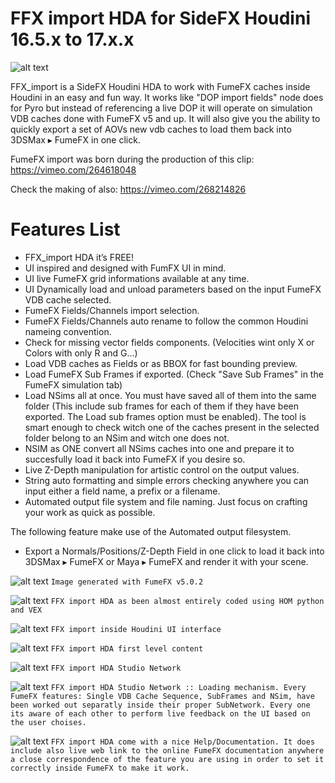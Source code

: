 # FFX import HDA for SideFX Houdini 16.5.x to 17.x.x
![alt text](https://github.com/alexnardini/FFX_import/blob/master/imgs/ffx_import_WELCOME.jpg)

FFX_import is a SideFX Houdini HDA to work with FumeFX caches inside Houdini in an easy and fun way. It works like "DOP import fields" node does for Pyro but instead of referencing a live DOP it will operate on simulation VDB caches done with FumeFX v5 and up. It will also give you the ability to quickly export a set of AOVs new vdb caches to load them back into 3DSMax ▸ FumeFX in one click.

FumeFX import was born during the production of this clip:
https://vimeo.com/264618048

Check the making of also:
https://vimeo.com/268214826

# Features List

- FFX_import HDA it’s FREE!
- UI inspired and designed with FumFX UI in mind.
- UI live FumeFX grid informations available at any time.
- UI Dynamically load and unload parameters based on the input FumeFX VDB cache selected.
- FumeFX Fields/Channels import selection.
- FumeFX Fields/Channels auto rename to follow the common Houdini nameing convention.
- Check for missing vector fields components. (Velocities wint only X or Colors with only R and G…)
- Load VDB caches as Fields or as BBOX for fast bounding preview.
- Load FumeFX Sub Frames if exported. (Check "Save Sub Frames" in the FumeFX simulation tab)
- Load NSims all at once. You must have saved all of them into the same folder (This include sub frames for each of them if they     have been exported. The Load sub frames option must be enabled). The tool is smart enough to check witch one of the caches present in the selected folder belong to an NSim and witch one does not.
- NSIM as ONE convert all NSims caches into one and prepare it to succesfully load it back into FumeFX if you desire so.
- Live Z-Depth manipulation for artistic control on the output values.
- String auto formatting and simple errors checking anywhere you can input either a field name, a prefix or a filename.
- Automated output file system and file naming. Just focus on crafting your work as quick as possible.

The following feature make use of the Automated output filesystem.
- Export a Normals/Positions/Z-Depth Field in one click to load it back into 3DSMax ▸ FumeFX or Maya ▸ FumeFX and render it with your scene.

![alt text](https://github.com/alexnardini/FFX_import/blob/master/imgs/ffx.jpg)
`Image generated with FumeFX v5.0.2`

![alt text](https://github.com/alexnardini/FFX_import/blob/master/imgs/ffx_powered_by.jpg)
`FFX import HDA as been almost entirely coded using HOM python and VEX`

![alt text](https://github.com/alexnardini/FFX_import/blob/master/imgs/ffx_import_h_001.jpg)
`FFX import inside Houdini UI interface`

![alt text](https://github.com/alexnardini/FFX_import/blob/master/imgs/ffx_import_h_002.jpg)
`FFX import HDA first level content`

![alt text](https://github.com/alexnardini/FFX_import/blob/master/imgs/ffx_import_h_003.jpg)
`FFX import HDA Studio Network`

![alt text](https://github.com/alexnardini/FFX_import/blob/master/imgs/ffx_import_h_004.jpg)
`FFX import HDA Studio Network :: Loading mechanism. Every FumeFX features: Single VDB Cache Sequence, SubFrames and NSim,
have been worked out separatly inside their proper SubNetwork. Every one its aware of each other to perform live feedback on the UI based on the user choises.`

![alt text](https://github.com/alexnardini/FFX_import/blob/master/imgs/ffx_import_h_005.jpg)
`FFX import HDA come with a nice Help/Documentation. It does include also live web link to the online FumeFX documentation
anywhere a close correspondence of the feature you are using in order to set it correctly inside FumeFX to make it work.`

